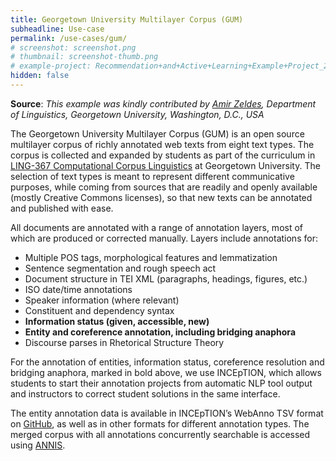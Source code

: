 ```yaml
---
title: Georgetown University Multilayer Corpus (GUM)
subheadline: Use-case
permalink: /use-cases/gum/
# screenshot: screenshot.png
# thumbnail: screenshot-thumb.png
# example-project: Recommendation+and+Active+Learning+Example+Project_2018-07-05_1103.zip
hidden: false
---
```


**Source**: <i>This example was kindly contributed by <a href="https://corpling.uis.georgetown.edu/amir/">Amir Zeldes</a>,
 Department of Linguistics, Georgetown University, Washington, D.C., USA</i>

The Georgetown University Multilayer Corpus (GUM) is an open source multilayer corpus of richly 
annotated web texts from eight text types. The corpus is collected and expanded by students as part 
of the curriculum in [LING-367 Computational Corpus Linguistics][1] at Georgetown University. The 
selection of text types is meant to represent different communicative purposes, while coming from 
sources that are readily and openly available (mostly Creative Commons licenses), so that new texts
can be annotated and published with ease.

All documents are annotated with a range of annotation layers, most of which are produced or 
corrected manually. Layers include annotations for:

* Multiple POS tags, morphological features and lemmatization
* Sentence segmentation and rough speech act
* Document structure in TEI XML (paragraphs, headings, figures, etc.)
* ISO date/time annotations
* Speaker information (where relevant)
* Constituent and dependency syntax
* **Information status (given, accessible, new)**
* **Entity and coreference annotation, including bridging anaphora**
* Discourse parses in Rhetorical Structure Theory

For the annotation of entities, information status, coreference resolution and bridging anaphora, 
marked in bold above, we use INCEpTION, which allows students to start their annotation projects 
from automatic NLP tool output and instructors to correct student solutions in the same interface.

The entity annotation data is available in INCEpTION’s WebAnno TSV format on [GitHub][2], as well as
in other formats for different annotation types. The merged corpus with all annotations concurrently 
searchable is accessed using [ANNIS][3].
 
[1]: http://courses.georgetown.edu/index.cfm?CourseID=LING-367
[2]: https://github.com/amir-zeldes/gum
[3]: https://corpling.uis.georgetown.edu/annis/

